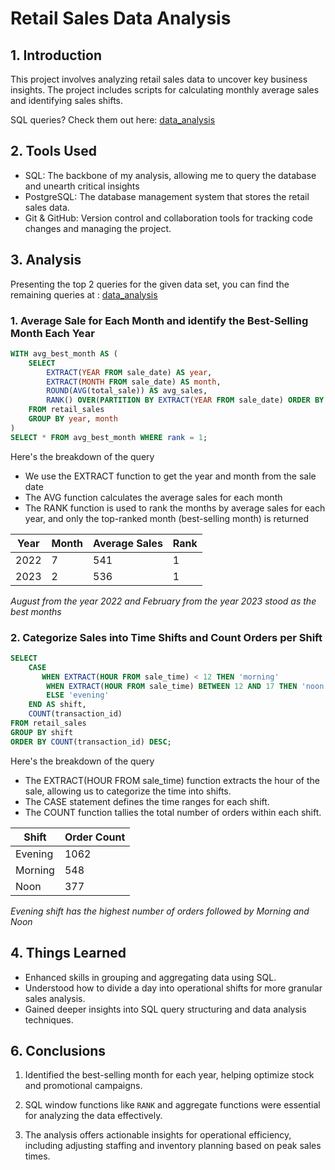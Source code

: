 # Retail Sales Data Analysis

## 1. Introduction

This project involves analyzing retail sales data to uncover key business insights. The project includes scripts for calculating monthly average sales and identifying sales shifts.

SQL queries? Check them out here: [data_analysis](/data_analysis/)

## 2. Tools Used
- SQL: The backbone of my analysis, allowing me to query the database and unearth critical insights
- PostgreSQL: The database management system that stores the retail sales data.
- Git & GitHub: Version control and collaboration tools for tracking code changes and managing the project.

## 3. Analysis

Presenting the top 2 queries for the given data set, you can find the remaining queries at : [data_analysis](/data_analysis/)

### 1. Average Sale for Each Month and identify the Best-Selling Month Each Year

```sql
WITH avg_best_month AS (
    SELECT 
        EXTRACT(YEAR FROM sale_date) AS year,
        EXTRACT(MONTH FROM sale_date) AS month,
        ROUND(AVG(total_sale)) AS avg_sales,
        RANK() OVER(PARTITION BY EXTRACT(YEAR FROM sale_date) ORDER BY AVG(total_sale) DESC) AS rank
    FROM retail_sales
    GROUP BY year, month
)
SELECT * FROM avg_best_month WHERE rank = 1;
```
Here's the breakdown of the query
- We use the EXTRACT function to get the year and month from the sale date
- The AVG function calculates the average sales for each month
- The RANK function is used to rank the months by average sales for each year, and only the top-ranked month (best-selling month) is returned



| Year | Month | Average Sales | Rank |
|------|-------|---------------|------|
| 2022 | 7     | 541           | 1    |
| 2023 | 2     | 536           | 1    |

*August from the year 2022 and February from the year 2023  stood as the best months*

### 2. Categorize Sales into Time Shifts and Count Orders per Shift

```sql
SELECT 
    CASE
       WHEN EXTRACT(HOUR FROM sale_time) < 12 THEN 'morning'
        WHEN EXTRACT(HOUR FROM sale_time) BETWEEN 12 AND 17 THEN 'noon'
        ELSE 'evening'
    END AS shift,
    COUNT(transaction_id)
FROM retail_sales
GROUP BY shift
ORDER BY COUNT(transaction_id) DESC;
```
Here's the breakdown of the query

-  The EXTRACT(HOUR FROM sale_time) function extracts the hour of the sale, allowing us to categorize the time into shifts.
- The CASE statement defines the time ranges for each shift.
- The COUNT function tallies the total number of orders within each shift.

| Shift   | Order Count |
|---------|-------------|
| Evening | 1062        |
| Morning | 548         |
| Noon    | 377         |

 *Evening shift has the highest number of orders followed by Morning and Noon*

 ## 4. Things Learned

 - Enhanced skills in grouping and aggregating data using SQL.
 - Understood how to divide a day into operational shifts for more granular sales analysis.
 - Gained deeper insights into SQL query structuring and data analysis techniques.

 ## 6. Conclusions

1. Identified the best-selling month for each year, helping optimize stock and promotional campaigns.

2. SQL window functions like `RANK` and aggregate functions were essential for analyzing the data effectively.

3. The analysis offers actionable insights for operational efficiency, including adjusting staffing and inventory planning based on peak sales times.






